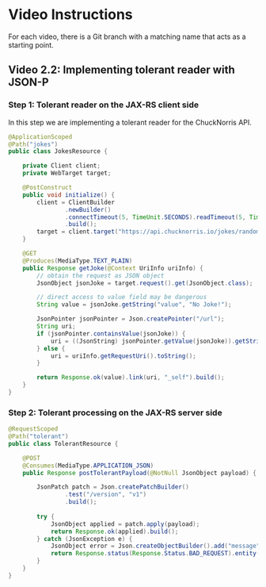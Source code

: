 # Video Instructions

For each video, there is a Git branch with a matching name that acts as a
starting point.

## Video 2.2:  Implementing tolerant reader with JSON-P

### Step 1: Tolerant reader on the JAX-RS client side

In this step we are implementing a tolerant reader for the ChuckNorris API.

```java
@ApplicationScoped
@Path("jokes")
public class JokesResource {

    private Client client;
    private WebTarget target;

    @PostConstruct
    public void initialize() {
        client = ClientBuilder
                .newBuilder()
                .connectTimeout(5, TimeUnit.SECONDS).readTimeout(5, TimeUnit.SECONDS)
                .build();
        target = client.target("https://api.chucknorris.io/jokes/random");
    }

    @GET
    @Produces(MediaType.TEXT_PLAIN)
    public Response getJoke(@Context UriInfo uriInfo) {
        // obtain the request as JSON object
        JsonObject jsonJoke = target.request().get(JsonObject.class);

        // direct access to value field may be dangerous
        String value = jsonJoke.getString("value", "No Joke!");

        JsonPointer jsonPointer = Json.createPointer("/url");
        String uri;
        if (jsonPointer.containsValue(jsonJoke)) {
            uri = ((JsonString) jsonPointer.getValue(jsonJoke)).getString();
        } else {
            uri = uriInfo.getRequestUri().toString();
        }

        return Response.ok(value).link(uri, "_self").build();
    }
}
```

### Step 2: Tolerant processing on the JAX-RS server side

```java
@RequestScoped
@Path("tolerant")
public class TolerantResource {

    @POST
    @Consumes(MediaType.APPLICATION_JSON)
    public Response postTolerantPayload(@NotNull JsonObject payload) {

        JsonPatch patch = Json.createPatchBuilder()
                .test("/version", "v1")
                .build();
        
        try {
            JsonObject applied = patch.apply(payload);
            return Response.ok(applied).build();
        } catch (JsonException e) {
            JsonObject error = Json.createObjectBuilder().add("message", e.getMessage()).build();
            return Response.status(Response.Status.BAD_REQUEST).entity(error).build();
        }
    }
}
```
